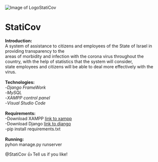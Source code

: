 ![Image of LogoStatiCov](https://i.ibb.co/1XnKmkp/logostaticov.png)
# StatiCov
**Introduction:**<br/>
A system of assistance to citizens and employees of the State of Israel in providing transparency to the<br/>
areas of morbidity and infection with the corona virus throughout the country, with the help of statistics that the system will consider,<br/>
state employees and citizens will be able to deal more effectively with the virus.<br/><br/>
**Technologies:**<br/>
-*Django FrameWork* <br/>
-*MySQL*<br/>
-*XAMPP control panel*<br/>
-*Visual Studio Code*<br/><br/>
**Requirements:**<br/>
-Download XAMPP [link to xampp](https://www.apachefriends.org/download.html)<br/>
-Download Django [link to django](https://www.djangoproject.com/)<br/>
-pip install requirements.txt<br/><br/>
**Running:**<br/>
pyhon manage.py runserver <br/>

@StatiCov :+1: Tell us if you like!<br/>





